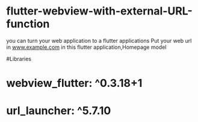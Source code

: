 # flutter-webview-with-external-URL-function
 you can turn your web application to a flutter applications
 Put your web url in www.example.com in this flutter application,Homepage model

#Libraries
# webview_flutter: ^0.3.18+1
 # url_launcher: ^5.7.10
